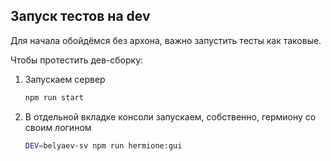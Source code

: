## Запуск тестов на dev

Для начала обойдёмся без архона, важно запустить тесты как таковые.

Чтобы протестить дев-сборку:
1.  Запускаем сервер
    ```bash
    npm run start
    ```

2.  В отдельной вкладке консоли запускаем, собственно, гермиону со своим логином
    ```bash
    DEV=belyaev-sv npm run hermione:gui
    ```
